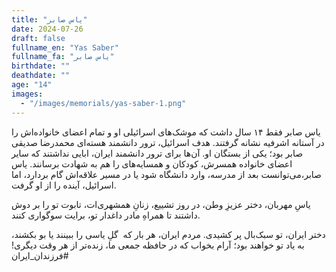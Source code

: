 ```yaml
---
title: "یاس صابر"
date: 2024-07-26
draft: false
fullname_en: "Yas Saber"
fullname_fa: "یاس صابر"
birthdate: ""
deathdate: ""
age: "14"
images:
  - "/images/memorials/yas-saber-1.png"
---
```


یاس صابر فقط ۱۴ سال داشت که موشک‌های اسرائیلی او و تمام اعضای خانواده‌اش را در آستانه اشرفیه نشانه گرفتند.
هدف اسرائیل، ترور دانشمند هسته‌ای محمدرضا صدیقی‌ صابر بود؛ یکی از بستگان او. آن‌ها برای ترور دانشمند ایران، ابایی نداشتند که سایر اعضای خانواده‌ همسرش، کودکان و همسایه‌های را هم به شهادت برسانند.
یاس صابر،می‌توانست بعد از مدرسه، وارد دانشگاه شود یا در مسیر علاقه‌اش گام بردارد، اما اسرائیل، آینده را از او گرفت.

یاسِ مهربان، دختر عزیزِ وطن، در روز تشییع، زنانِ همشهری‌ات، تابوت تو را بر دوش داشتند تا همراهِ مادر داغدار تو، برایت سوگواری کنند. 

دختر ایران، تو سبک‌بال پر کشیدی. مردم ایران، هر بار که  گلِ یاسی را ببینند یا بو بکشند، به یاد تو خواهند بود؛ آرام بخواب که در حافظه جمعی ما، زنده‌تر از هر وقت دیگری!
#فرزندان_ایران